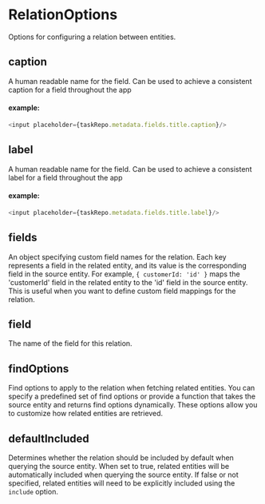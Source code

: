 # RelationOptions
Options for configuring a relation between entities.
## caption
A human readable name for the field. Can be used to achieve a consistent caption for a field throughout the app


#### example:
```ts
<input placeholder={taskRepo.metadata.fields.title.caption}/>
```
## label
A human readable name for the field. Can be used to achieve a consistent label for a field throughout the app


#### example:
```ts
<input placeholder={taskRepo.metadata.fields.title.label}/>
```
## fields
An object specifying custom field names for the relation.
Each key represents a field in the related entity, and its value is the corresponding field in the source entity.
For example, `{ customerId: 'id' }` maps the 'customerId' field in the related entity to the 'id' field in the source entity.
This is useful when you want to define custom field mappings for the relation.
## field
The name of the field for this relation.
## findOptions
Find options to apply to the relation when fetching related entities.
You can specify a predefined set of find options or provide a function that takes the source entity
and returns find options dynamically.
These options allow you to customize how related entities are retrieved.
## defaultIncluded
Determines whether the relation should be included by default when querying the source entity.
When set to true, related entities will be automatically included when querying the source entity.
If false or not specified, related entities will need to be explicitly included using the `include` option.
